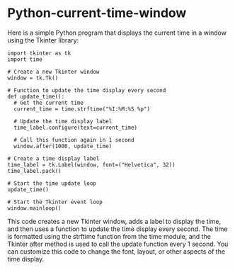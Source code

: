 # Python-current-time-window


Here is a simple Python program that displays the current time in a window using the Tkinter library:
```
import tkinter as tk
import time

# Create a new Tkinter window
window = tk.Tk()

# Function to update the time display every second
def update_time():
  # Get the current time
  current_time = time.strftime("%I:%M:%S %p")

  # Update the time display label
  time_label.configure(text=current_time)

  # Call this function again in 1 second
  window.after(1000, update_time)

# Create a time display label
time_label = tk.Label(window, font=("Helvetica", 32))
time_label.pack()

# Start the time update loop
update_time()

# Start the Tkinter event loop
window.mainloop()
```
This code creates a new Tkinter window, adds a label to display the time, and then uses a function to update the time display every second. The time is formatted using the strftime function from the time module, and the Tkinter after method is used to call the update function every 1 second. You can customize this code to change the font, layout, or other aspects of the time display.
